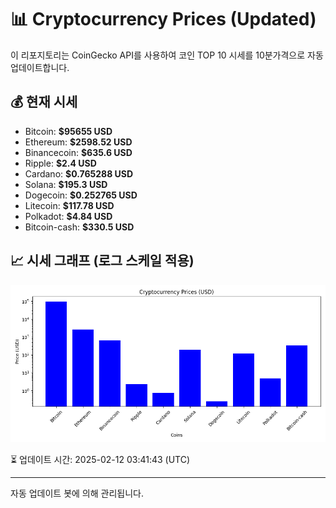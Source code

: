 
# 📊 Cryptocurrency Prices (Updated)

이 리포지토리는 CoinGecko API를 사용하여 코인 TOP 10 시세를 10분가격으로 자동 업데이트합니다.

## 💰 현재 시세
- Bitcoin: **$95655 USD**
- Ethereum: **$2598.52 USD**
- Binancecoin: **$635.6 USD**
- Ripple: **$2.4 USD**
- Cardano: **$0.765288 USD**
- Solana: **$195.3 USD**
- Dogecoin: **$0.252765 USD**
- Litecoin: **$117.78 USD**
- Polkadot: **$4.84 USD**
- Bitcoin-cash: **$330.5 USD**

## 📈 시세 그래프 (로그 스케일 적용)
![Crypto Prices](crypto_prices.png)

⏳ 업데이트 시간: 2025-02-12 03:41:43 (UTC)

---
자동 업데이트 봇에 의해 관리됩니다.
